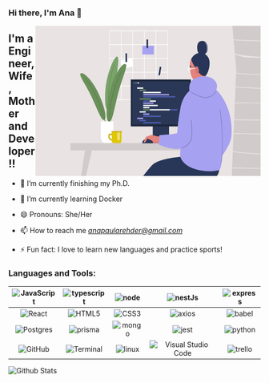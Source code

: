 
### Hi there, I'm Ana  👋

 <img align="right" alt="GIF" src="https://github.com/anarehder/anarehder/blob/main/gif_women.gif?raw=true" width="450" height="300" />


## I'm a Engineer, Wife, Mother and Developer!!
- 🔭 I’m currently finishing my Ph.D.
- 🌱 I’m currently learning Docker
- 😄 Pronouns: She/Her
- 📫 How to reach me *anapaularehder@gmail.com*

- ⚡ Fun fact: I love to learn new languages and practice sports!


### Languages and Tools:

|<img align="center" alt="JavaScript" heigth="30px"  src="https://img.shields.io/badge/JavaScript-323330?style=for-the-badge&logo=javascript&logoColor=F7DF1E" />|<img align="center" alt="typescript" heigth="30px"  src="https://img.shields.io/badge/TypeScript-007ACC?style=for-the-badge&logo=typescript&logoColor=white" />|<img align="center" alt="node" heigth="30px"  src="https://img.shields.io/badge/Node%20js-339933?style=for-the-badge&logo=nodedotjs&logoColor=white"/>|<img align="center" alt="nestJs" heigth="30px"  src="https://img.shields.io/badge/nestjs-E0234E?style=for-the-badge&logo=nestjs&logoColor=white" />|<img align="center" alt="express" heigth="30px"  src="https://img.shields.io/badge/Express%20js-000000?style=for-the-badge&logo=express&logoColor=white" />|
|:------:|:------:|:------:|:------:|:------:|
|<img align="center" alt="React" heigth="30px"  src="https://img.shields.io/badge/React-20232A?style=for-the-badge&logo=react&logoColor=61DAFB" />|<img align="center" alt="HTML5" heigth="30px"  src="https://img.shields.io/badge/HTML5-E34F26?style=for-the-badge&logo=html5&logoColor=white" />|<img align="center" alt="CSS3" heigth="30px"  src="https://img.shields.io/badge/CSS3-1572B6?style=for-the-badge&logo=css3&logoColor=white" />|<img align="center" alt="axios" heigth="30px"  src="https://img.shields.io/badge/axios-671ddf?&style=for-the-badge&logo=axios&logoColor=white" />|<img align="center" alt="babel" heigth="30px"  src="https://img.shields.io/badge/Babel-F9DC3E?style=for-the-badge&logo=babel&logoColor=white" />|
|<img align="center" alt="Postgres" heigth="30px" src="https://img.shields.io/badge/PostgreSQL-316192?style=for-the-badge&logo=postgresql&logoColor=white" />|<img align="center" alt="prisma" heigth="30px"  src="https://img.shields.io/badge/Prisma-3982CE?style=for-the-badge&logo=Prisma&logoColor=white" />|<img align="center" alt="mongo" heigth="30px"  src="https://img.shields.io/badge/MongoDB-4EA94B?style=for-the-badge&logo=mongodb&logoColor=white" />|<img align="center" alt="jest" heigth="30px"  src="https://img.shields.io/badge/Jest-C21325?style=for-the-badge&logo=jest&logoColor=white" />|<img align="center" alt="python" heigth="30px"  src="https://img.shields.io/badge/Python-FFD43B?style=for-the-badge&logo=python&logoColor=blue" />|
|<img align="center" alt="GitHub" heigth="30px"  src="https://img.shields.io/badge/GitHub-100000?style=for-the-badge&logo=github&logoColor=white" />|<img align="center" alt="Terminal" heigth="30px"  src="https://img.shields.io/badge/GNU%20Bash-4EAA25?style=for-the-badge&logo=GNU%20Bash&logoColor=white" />|<img align="center" alt="linux" heigth="30px"  src="https://img.shields.io/badge/Linux-FCC624?style=for-the-badge&logo=linux&logoColor=black" />|<img align="center" alt="Visual Studio Code" heigth="30px" margin="10px" src="https://img.shields.io/badge/Visual_Studio_Code-0078D4?style=for-the-badge&logo=visual%20studio%20code&logoColor=white" />|<img align="center" alt="trello" heigth="30px"  src="https://img.shields.io/badge/Trello-0052CC?style=for-the-badge&logo=trello&logoColor=white" />|

![Github Stats](https://github-readme-stats.vercel.app/api?username=anarehder&count_private=true&show_icons=true&include_all_commits=true&theme=cobalt&border_radius=15)

